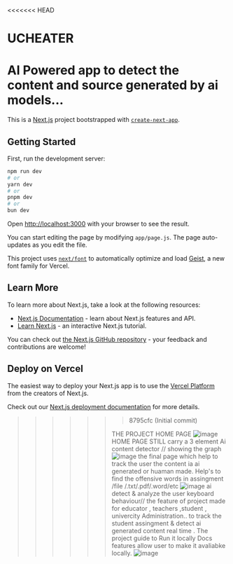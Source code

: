 <<<<<<< HEAD
# UCHEATER
AI  Powered app  to  detect the content and source generated by  ai  models...
=======
This is a [Next.js](https://nextjs.org) project bootstrapped with [`create-next-app`](https://github.com/vercel/next.js/tree/canary/packages/create-next-app).

## Getting Started

First, run the development server:

```bash
npm run dev
# or
yarn dev
# or
pnpm dev
# or
bun dev
```

Open [http://localhost:3000](http://localhost:3000) with your browser to see the result.

You can start editing the page by modifying `app/page.js`. The page auto-updates as you edit the file.

This project uses [`next/font`](https://nextjs.org/docs/app/building-your-application/optimizing/fonts) to automatically optimize and load [Geist](https://vercel.com/font), a new font family for Vercel.

## Learn More

To learn more about Next.js, take a look at the following resources:

- [Next.js Documentation](https://nextjs.org/docs) - learn about Next.js features and API.
- [Learn Next.js](https://nextjs.org/learn) - an interactive Next.js tutorial.

You can check out [the Next.js GitHub repository](https://github.com/vercel/next.js) - your feedback and contributions are welcome!

## Deploy on Vercel

The easiest way to deploy your Next.js app is to use the [Vercel Platform](https://vercel.com/new?utm_medium=default-template&filter=next.js&utm_source=create-next-app&utm_campaign=create-next-app-readme) from the creators of Next.js.

Check out our [Next.js deployment documentation](https://nextjs.org/docs/app/building-your-application/deploying) for more details.
>>>>>>> 8795cfc (Initial commit)
>>>>>> 
>>>>>>THE PROJECT HOME PAGE
>>>>>>![image](https://github.com/user-attachments/assets/a76170a2-20d7-41c6-a73c-f39e7568ed09)    HOME PAGE STILL  carry a 3 element
>>>>>> Ai content detector // showing the graph 
>>>>>>![image](https://github.com/user-attachments/assets/fd028b7e-cfef-4dc7-a478-6e141c3017ca)
>>>>>>the final page which  help to track the user the content ia ai generated or huaman made.
>>>>>>Help's to find the offensive words in assingment /file /.txt/.pdf/.word/etc
>>>>>>![image](https://github.com/user-attachments/assets/90c7c889-dbae-443e-b1cf-5c34cb3f4bb2) ai detect & analyze the user keyboard behaviour// 
>>>>>>the  feature of project made for educator , teachers ,student , univercity  Administration.. to track the student assingment & detect ai generated content real  time .
>>>>>>The project guide to Run it locally
>>>>>>Docs features allow user to make it avaliabke locally.
>>>>>>![image](https://github.com/user-attachments/assets/2f186946-91c3-45ae-ae31-b63ecca3d957)
>>>>>>




